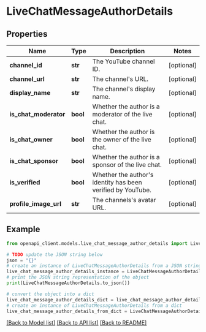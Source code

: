 # LiveChatMessageAuthorDetails


## Properties

Name | Type | Description | Notes
------------ | ------------- | ------------- | -------------
**channel_id** | **str** | The YouTube channel ID. | [optional] 
**channel_url** | **str** | The channel&#39;s URL. | [optional] 
**display_name** | **str** | The channel&#39;s display name. | [optional] 
**is_chat_moderator** | **bool** | Whether the author is a moderator of the live chat. | [optional] 
**is_chat_owner** | **bool** | Whether the author is the owner of the live chat. | [optional] 
**is_chat_sponsor** | **bool** | Whether the author is a sponsor of the live chat. | [optional] 
**is_verified** | **bool** | Whether the author&#39;s identity has been verified by YouTube. | [optional] 
**profile_image_url** | **str** | The channels&#39;s avatar URL. | [optional] 

## Example

```python
from openapi_client.models.live_chat_message_author_details import LiveChatMessageAuthorDetails

# TODO update the JSON string below
json = "{}"
# create an instance of LiveChatMessageAuthorDetails from a JSON string
live_chat_message_author_details_instance = LiveChatMessageAuthorDetails.from_json(json)
# print the JSON string representation of the object
print(LiveChatMessageAuthorDetails.to_json())

# convert the object into a dict
live_chat_message_author_details_dict = live_chat_message_author_details_instance.to_dict()
# create an instance of LiveChatMessageAuthorDetails from a dict
live_chat_message_author_details_from_dict = LiveChatMessageAuthorDetails.from_dict(live_chat_message_author_details_dict)
```
[[Back to Model list]](../README.md#documentation-for-models) [[Back to API list]](../README.md#documentation-for-api-endpoints) [[Back to README]](../README.md)


